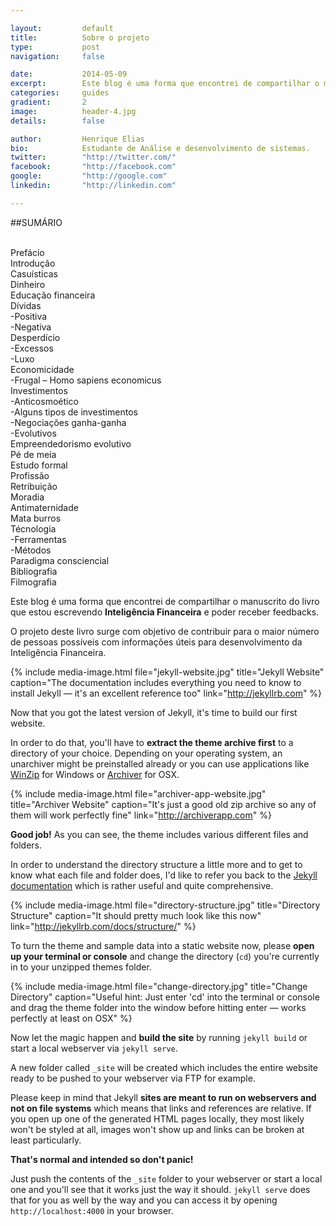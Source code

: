 ```yaml
---

layout:			default
title:  		Sobre o projeto
type:			post
navigation: 	false

date:   		2014-05-09
excerpt: 		Este blog é uma forma que encontrei de compartilhar o manuscrito do livro que estou escrevendo <b>Inteligência Financeira</b> e poder receber feedbacks.
categories:		guides
gradient: 		2
image: 			header-4.jpg
details:		false

author: 		Henrique Elias
bio: 			Estudante de Análise e desenvolvimento de sistemas.
twitter: 		"http://twitter.com/"
facebook: 		"http://facebook.com"
google: 		"http://google.com"
linkedin: 		"http://linkedin.com"

---
```

##SUMÁRIO

<br>
Prefácio<br>
Introdução<br>
Casuísticas<br>
Dinheiro<br>
Educação financeira<br>
Dívidas<br>
-Positiva<br>
-Negativa<br>
Desperdício<br>
-Excessos<br>
-Luxo<br>
Economicidade<br>
-Frugal – Homo sapiens economicus<br>
Investimentos<br>
-Anticosmoético<br>
-Alguns tipos de investimentos<br>
-Negociações ganha-ganha<br>
-Evolutivos<br>
Empreendedorismo evolutivo<br>
Pé de meia<br>
Estudo formal<br>
Profissão<br>
Retribuição<br>
Moradia<br>
Antimaternidade<br>
Mata burros<br>
Técnologia<br>
-Ferramentas<br>
-Métodos<br>
Paradigma consciencial<br>
Bibliografia<br>
Filmografia<br>


Este blog é uma forma que encontrei de compartilhar o manuscrito do livro que estou escrevendo <b>Inteligência Financeira</b> e poder receber feedbacks.

O projeto deste livro surge com objetivo de contribuir para o maior número de pessoas possíveis com informações úteis para desenvolvimento da Inteligência Financeira.



{% include media-image.html file="jekyll-website.jpg" title="Jekyll Website" caption="The documentation includes everything you need to know to install Jekyll — it's an excellent reference too" link="http://jekyllrb.com" %}

Now that you got the latest version of Jekyll, it's time to build our first website.

In order to do that, you'll have to **extract the theme archive first** to a directory of your choice. Depending on your operating system, an unarchiver might be preinstalled already or you can use applications like [WinZip](http://www.winzip.de) for Windows or [Archiver](http://archiverapp.com) for OSX.

{% include media-image.html file="archiver-app-website.jpg" title="Archiver Website" caption="It's just a good old zip archive so any of them will work perfectly fine" link="http://archiverapp.com" %}

**Good job!** As you can see, the theme includes various different files and folders.

In order to understand the directory structure a little more and to get to know what each file and folder does, I'd like to refer you back to the [Jekyll documentation](http://jekyllrb.com/docs/structure/) which is rather useful and quite comprehensive.

{% include media-image.html file="directory-structure.jpg" title="Directory Structure" caption="It should pretty much look like this now" link="http://jekyllrb.com/docs/structure/" %}

To turn the theme and sample data into a static website now, please **open up your terminal or console** and change the directory (`cd`) you're currently in to your unzipped themes folder.

{% include media-image.html file="change-directory.jpg" title="Change Directory" caption="Useful hint: Just enter 'cd' into the terminal or console and drag the theme folder into the window before hitting enter — works perfectly at least on OSX" %}

Now let the magic happen and **build the site** by running `jekyll build` or start a local webserver via `jekyll serve`.

A new folder called `_site` will be created which includes the entire website ready to be pushed to your webserver via FTP for example.

Please keep in mind that Jekyll **sites are meant to run on webservers and not on file systems** which means that links and references are relative. If you open up one of the generated HTML pages locally, they most likely won't be styled at all, images won't show up and links can be broken at least particularly.

**That's normal and intended so don't panic!**

Just push the contents of the `_site` folder to your webserver or start a local one and you'll see that it works just the way it should. `jekyll serve` does that for you as well by the way and you can access it by opening `http://localhost:4000` in your browser.
